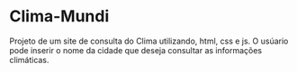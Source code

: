 # Clima-Mundi
Projeto de um site de consulta do Clima utilizando, html, css e js. O usúario pode inserir o nome da cidade que deseja consultar as informações climáticas.

